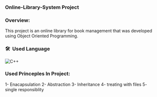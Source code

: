 ### Online-Library-System Project

### Overview:
  This project is an online library for book management that 
  was developed using Object Oriented Programming.
### 🛠 &nbsp;Used Language

  ![C++](https://img.shields.io/badge/C%2B%2B-00599C?style=flat-square&logo=c%2B%2B&logoColor=white)
### Used Princeples In Project:
  1- Enacapsulation
  2- Abstraction
  3- Inheritance 
  4- treating with files
  5- single responsiblity
  




